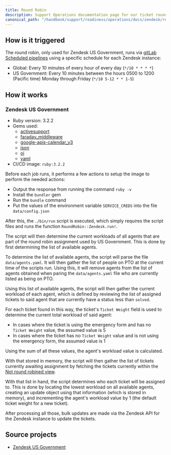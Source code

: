 ```yaml
---
title: Round Robin
description: Support Operations documentation page for our ticket round robin
canonical_path: "/handbook/support/readiness/operations/docs/zendesk/round_robin"
---
```


## How is it triggered

The round robin, only used for Zendesk US Government, runs via
[gitLab Scheduled pipelines](https://docs.gitlab.com/ee/ci/pipelines/schedules.html)
using a specific schedule for each Zendesk instance:

- Global: Every 10 minutes of every hour of every day (`*/10 * * * *`)
- US Government: Every 10 minutes between the hours 0500 to 1200 (Pacific time)
  Monday through Friday (`*/10 5-12 * * 1-5`)

## How it works

### Zendesk US Government

- Ruby version: 3.2.2
- Gems used:
  - [activesupport](https://rubygems.org/gems/activesupport)
  - [faraday_middleware](https://rubygems.org/gems/faraday_middleware)
  - [google-apis-calendar_v3](https://rubygems.org/gems/google-apis-calendar_v3)
  - [json](https://rubygems.org/gems/json)
  - [oj](https://rubygems.org/gems/oj)
  - [yaml](https://rubygems.org/gems/yaml)
- CI/CD image: `ruby:3.2.2`

Before each job runs, it performs a few actions to setup the image to perform
the needed actions:

- Output the response from running the command `ruby -v`
- Install the `bundler` gem
- Run the `bundle` command
- Put the values of the environment variable `SERVICE_CREDS` into the file
  `data/config.json`

After this, the `./bin/run` script is executed, which simply requires the script
files and runs the function `RoundRobin::Zendesk.run!`.

The script will then determine the current workloads of all agents that are part
of the round robin assignment used by US Government. This is done by first
determining the list of available agents.

To determine the list of available agents, the script will parse the file
`data/agents.yaml`. It will then gather the list of people on PTO at the current
time of the scripts run. Using this, it will remove agents from the list of
agents obtained when paring the `data/agents.yaml` file who are currently listed
as being on PTO.

Using this list of available agents, the script will then gather the current
workload of each agent, which is defined by reviewing the list of assigned
tickets to said agent that are currently have a status less than `solved`.

For each ticket found in this way, the ticket's `Ticket Weight` field is used to
determine the current total workload of said agent:

- In cases where the ticket is using the emergency form and has no
  `Ticket Weight` value, the assumed value is 5
- In cases where the ticket has no `Ticket Weight` value and is not using the
  emergency form, the assumed value is 1

Using the sum of all these values, the agent's workload value is calculated.

With that stored in memory, the script will then gather the list of tickets
currently awaiting assignment by fetching the tickets currently within the
[Not round robined view](https://gitlab-federal-support.zendesk.com/agent/filters/360240736651).

With that list in hand, the script determines who each ticket will be assigned to.
This is done by locating the lowest workload on all available agents, creating
an update object using that information (which is stored in memory), and
incrementing the agent's workload value by 1 (the default ticket weight for a
new ticket).

After processing all those, bulk updates are made via the Zendesk API for the
Zendesk instance to update the tickets.

## Source projects

- [Zendesk US Government](https://gitlab.com/gitlab-support-readiness/zendesk-us-government/tickets/round-robin)
